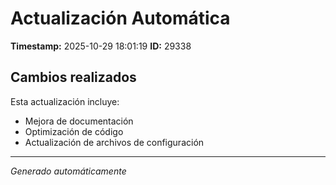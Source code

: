 # Actualización Automática

**Timestamp:** 2025-10-29 18:01:19
**ID:** 29338

## Cambios realizados

Esta actualización incluye:
- Mejora de documentación
- Optimización de código
- Actualización de archivos de configuración

---
*Generado automáticamente*
